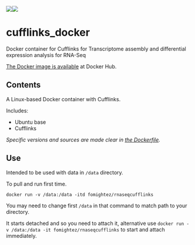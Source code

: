[![](https://images.microbadger.com/badges/version/fomightez/rnaseqcufflinks.svg)](https://microbadger.com/images/fomightez/rnaseqcufflinks "Get your own version badge on microbadger.com")[![](https://images.microbadger.com/badges/image/fomightez/rnaseqcufflinks.svg)](https://microbadger.com/images/fomightez/rnaseqcufflinks "Get your own image badge on microbadger.com")

# cufflinks_docker
Docker container for Cufflinks for Transcriptome assembly and differential expression analysis for RNA-Seq

[The Docker image is available](https://hub.docker.com/r/fomightez/rnaseqcufflinks/) at Docker Hub.

Contents
--------

A Linux-based Docker container with Cufflinks.


Includes:

* Ubuntu base
* Cufflinks

*Specific versions and sources are made clear in [the Dockerfile](https://github.com/fomightez/cufflinks_docker/blob/master/Dockerfile).*  

Use
----

Intended to be used with data in `/data` directory.

To pull and run first time. 

    docker run -v /data:/data -itd fomightez/rnaseqcufflinks

You may need to change first `/data` in that command to match path to your directory.

It starts detached and so you need to attach it, alternative use `docker run -v /data:/data -it fomightez/rnaseqcufflinks` to start and attach immediately.
